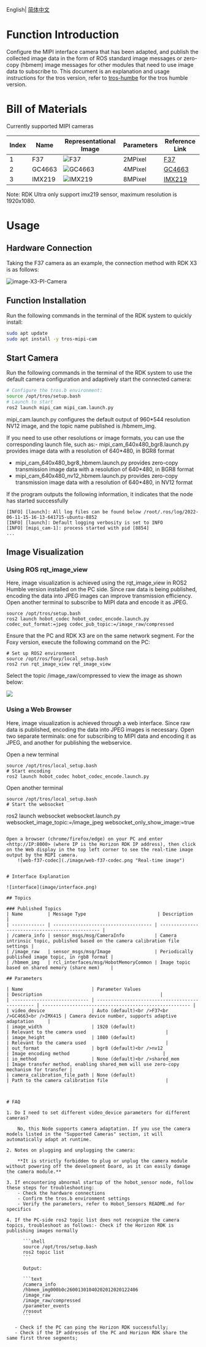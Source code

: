 English| [简体中文](./README_cn.md)

# Function Introduction

Configure the MIPI interface camera that has been adapted, and publish the collected image data in the form of ROS standard image messages or zero-copy (hbmem) image messages for other modules that need to use image data to subscribe to.
This document is an explanation and usage instructions for the tros version, refer to [tros-humbe](README_humble.md) for the tros humble version.

# Bill of Materials

Currently supported MIPI cameras

| Index | Name    | Representational Image                     | Parameters     | Reference Link                                                |
| ----- | ------- | ------------------------------------------ | -------------- | ------------------------------------------------------------- |
| 1     | F37     | ![F37](image/F37.jpg)                      | 2MPixel        | [F37](https://detail.tmall.com/item.htm?abbucket=12&id=683310105141&ns=1&spm=a230r.1.14.28.1dd135f0wI2LwA&skuId=4897731532963) |
| 2     | GC4663  | ![GC4663](image/GC4663.jpg)                | 4MPixel        | [GC4663](https://detail.tmall.com/item.htm?abbucket=12&id=683310105141&ns=1&spm=a230r.1.14.28.1dd135f0wI2LwA&skuId=4897731532963) |
| 3     | IMX219  | ![IMX219](image/IMX219.jpg)                | 8MPixel        | [IMX219](https://detail.tmall.com/item.htm?abbucket=9&id=710344235988&rn=259e73f46059c2e6fc9de133ba9ddddf&spm=a1z10.5-b-s.w4011-22651484606.159.55df6a83NWrGPi) |

Note: RDK Ultra only support imx219 sensor, maximum resolution is 1920x1080.

# Usage

## Hardware Connection

Taking the F37 camera as an example, the connection method with RDK X3 is as follows:

![image-X3-PI-Camera](./image/image-X3-PI-Camera.png)

## Function Installation

Run the following commands in the terminal of the RDK system to quickly install:

```bash
sudo apt update
sudo apt install -y tros-mipi-cam
```

## Start Camera

Run the following commands in the terminal of the RDK system to use the default camera configuration and adaptively start the connected camera:

```bash
# Configure the tros.b environment:
source /opt/tros/setup.bash
# Launch to start
ros2 launch mipi_cam mipi_cam.launch.py
```

mipi_cam.launch.py configures the default output of 960*544 resolution NV12 image, and the topic name published is /hbmem_img.

If you need to use other resolutions or image formats, you can use the corresponding launch file, such as:- mipi_cam_640x480_bgr8.launch.py provides image data with a resolution of 640*480, in BGR8 format
- mipi_cam_640x480_bgr8_hbmem.launch.py provides zero-copy transmission image data with a resolution of 640*480, in BGR8 format
- mipi_cam_640x480_nv12_hbmem.launch.py provides zero-copy transmission image data with a resolution of 640*480, in NV12 format

If the program outputs the following information, it indicates that the node has started successfully

```text
[INFO] [launch]: All log files can be found below /root/.ros/log/2022-06-11-15-16-13-641715-ubuntu-8852
[INFO] [launch]: Default logging verbosity is set to INFO
[INFO] [mipi_cam-1]: process started with pid [8854]
...
```

## Image Visualization

### Using ROS rqt_image_view

Here, image visualization is achieved using the rqt_image_view in ROS2 Humble version installed on the PC side. Since raw data is being published, encoding the data into JPEG images can improve transmission efficiency. Open another terminal to subscribe to MIPI data and encode it as JPEG.

```shell
source /opt/tros/setup.bash
ros2 launch hobot_codec hobot_codec_encode.launch.py codec_out_format:=jpeg codec_pub_topic:=/image_raw/compressed
```

Ensure that the PC and RDK X3 are on the same network segment. For the Foxy version, execute the following command on the PC:

```shell
# Set up ROS2 environment
source /opt/ros/foxy/local_setup.bash
ros2 run rqt_image_view rqt_image_view
```

Select the topic /image_raw/compressed to view the image as shown below:

![](./image/rqt-result.png)

### Using a Web Browser

Here, image visualization is achieved through a web interface. Since raw data is published, encoding the data into JPEG images is necessary. Open two separate terminals: one for subscribing to MIPI data and encoding it as JPEG, and another for publishing the webservice.

Open a new terminal
```shell
source /opt/tros/local_setup.bash
# Start encoding
ros2 launch hobot_codec hobot_codec_encode.launch.py
```
Open another terminal
```shell
source /opt/tros/local_setup.bash
# Start the websocket
``````
ros2 launch websocket websocket.launch.py websocket_image_topic:=/image_jpeg websocket_only_show_image:=true
```

Open a browser (chrome/firefox/edge) on your PC and enter <http://IP:8000> (where IP is the Horizon RDK IP address), then click on the Web display in the top left corner to see the real-time image output by the MIPI camera.
    ![web-f37-codec](./image/web-f37-codec.png "Real-time image")


# Interface Explanation

![interface](image/interface.png)

## Topics

### Published Topics
| Name         | Message Type                          | Description                                      |
| ------------ | ------------------------------------ | ------------------------------------------------ |
| /camera_info | sensor_msgs/msg/CameraInfo           | Camera intrinsic topic, published based on the camera calibration file settings |
| /image_raw   | sensor_msgs/msg/Image                | Periodically published image topic, in rgb8 format |
| /hbmem_img   | rcl_interfaces/msg/HobotMemoryCommon | Image topic based on shared memory (share mem)    |

## Parameters

| Name                         | Parameter Values                                | Description                                           |
| ---------------------------- | ----------------------------------------------- | ------------------------------------------------------ |
| video_device                 | Auto (default)<br />F37<br />GC4663<br />IMX415 | Camera device number, supports adaptive adaptation     |
| image_width                  | 1920 (default)                                  | Relevant to the camera used                             |
| image_height                 | 1080 (default)                                  | Relevant to the camera used                             |
| out_format                   | bgr8 (default)<br />nv12                        | Image encoding method                                  |
| io_method                    | None (default)<br />shared_mem                  | Image transfer method, enabling shared_mem will use zero-copy mechanism for transfer |
| camera_calibration_file_path | None (default)                                  | Path to the camera calibration file                     |



# FAQ

1. Do I need to set different video_device parameters for different cameras?

    No, this Node supports camera adaptation. If you use the camera models listed in the "Supported Cameras" section, it will automatically adapt at runtime.

2. Notes on plugging and unplugging the camera:

    **It is strictly forbidden to plug or unplug the camera module without powering off the development board, as it can easily damage the camera module.**

3. If encountering abnormal startup of the hobot_sensor node, follow these steps for troubleshooting:
    - Check the hardware connections
    - Confirm the tros.b environment settings
    - Verify the parameters, refer to Hobot_Sensors README.md for specifics

4. If the PC-side ros2 topic list does not recognize the camera topics, troubleshoot as follows:- Check if the Horizon RDK is publishing images normally

      ```shell
      source /opt/tros/setup.bash
      ros2 topic list
      ```

      Output:

      ```text
      /camera_info
      /hbmem_img000b0c26001301040202012020122406
      /image_raw
      /image_raw/compressed
      /parameter_events
      /rosout
      ```

   - Check if the PC can ping the Horizon RDK successfully;
   - Check if the IP addresses of the PC and Horizon RDK share the same first three segments;
